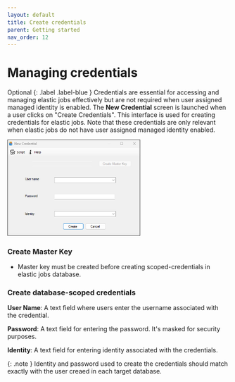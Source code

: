 ```yaml
---
layout: default
title: Create credentials
parent: Getting started
nav_order: 12
---
```


# Managing credentials
Optional
{: .label .label-blue }
Credentials are essential for accessing and managing elastic jobs effectively but are not required when user assigned managed identity is enabled.
The **New Credential** screen is launched when a user clicks on "Create Credentials". This interface is used for creating credentials for elastic jobs. Note that these credentials are only relevant when elastic jobs do not have user assigned managed identity enabled.

   <img src="../../media/credentials-screen.png"  style="width:60%; height:60%">

### Create Master Key 
- Master key must be created before creating scoped-credentials in elastic jobs database.

### Create database-scoped credentials

 **User Name**: A text field where users enter the username associated with the credential.

**Password**: A text field for entering the password. It's masked for security purposes. 

**Identity**: A text field for entering identity associated with the credentials.

{: .note } 
Identity and password used to create the credentials should match exactly with the user creaed in each target database.



